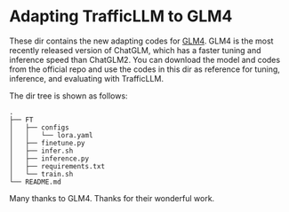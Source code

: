# Adapting TrafficLLM to GLM4

These dir contains the new adapting codes for [GLM4](https://github.com/THUDM/GLM-4). GLM4 is the most recently released version of ChatGLM, which has a faster tuning and inference speed than ChatGLM2. You can download the model and codes from the official repo and use the codes in this dir as reference for tuning, inference, and evaluating with TrafficLLM. 

The dir tree is shown as follows:
```shell
.
├── FT
│   ├── configs
│   │   └── lora.yaml
│   ├── finetune.py
│   ├── infer.sh
│   ├── inference.py
│   ├── requirements.txt
│   └── train.sh
└── README.md
```
Many thanks to GLM4. Thanks for their wonderful work.
